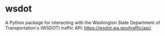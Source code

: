 # wsdot

A Python package for interacting with the Washington State Department of Transportation's (WSDOT) traffic API: https://wsdot.wa.gov/traffic/api/.